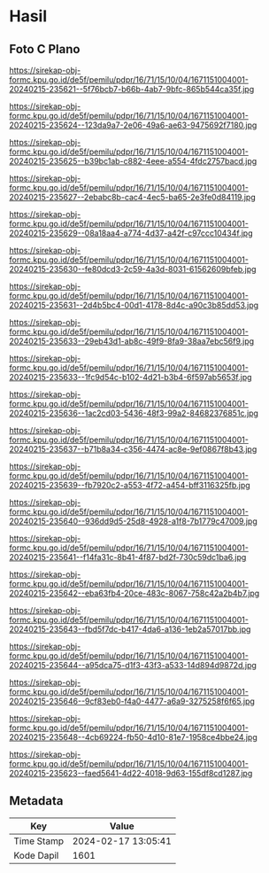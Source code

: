 # Hasil

## Foto C Plano

https://sirekap-obj-formc.kpu.go.id/de5f/pemilu/pdpr/16/71/15/10/04/1671151004001-20240215-235621--5f76bcb7-b66b-4ab7-9bfc-865b544ca35f.jpg

https://sirekap-obj-formc.kpu.go.id/de5f/pemilu/pdpr/16/71/15/10/04/1671151004001-20240215-235624--123da9a7-2e06-49a6-ae63-9475692f7180.jpg

https://sirekap-obj-formc.kpu.go.id/de5f/pemilu/pdpr/16/71/15/10/04/1671151004001-20240215-235625--b39bc1ab-c882-4eee-a554-4fdc2757bacd.jpg

https://sirekap-obj-formc.kpu.go.id/de5f/pemilu/pdpr/16/71/15/10/04/1671151004001-20240215-235627--2ebabc8b-cac4-4ec5-ba65-2e3fe0d84119.jpg

https://sirekap-obj-formc.kpu.go.id/de5f/pemilu/pdpr/16/71/15/10/04/1671151004001-20240215-235629--08a18aa4-a774-4d37-a42f-c97ccc10434f.jpg

https://sirekap-obj-formc.kpu.go.id/de5f/pemilu/pdpr/16/71/15/10/04/1671151004001-20240215-235630--fe80dcd3-2c59-4a3d-8031-61562609bfeb.jpg

https://sirekap-obj-formc.kpu.go.id/de5f/pemilu/pdpr/16/71/15/10/04/1671151004001-20240215-235631--2d4b5bc4-00d1-4178-8d4c-a90c3b85dd53.jpg

https://sirekap-obj-formc.kpu.go.id/de5f/pemilu/pdpr/16/71/15/10/04/1671151004001-20240215-235633--29eb43d1-ab8c-49f9-8fa9-38aa7ebc56f9.jpg

https://sirekap-obj-formc.kpu.go.id/de5f/pemilu/pdpr/16/71/15/10/04/1671151004001-20240215-235633--1fc9d54c-b102-4d21-b3b4-6f597ab5653f.jpg

https://sirekap-obj-formc.kpu.go.id/de5f/pemilu/pdpr/16/71/15/10/04/1671151004001-20240215-235636--1ac2cd03-5436-48f3-99a2-84682376851c.jpg

https://sirekap-obj-formc.kpu.go.id/de5f/pemilu/pdpr/16/71/15/10/04/1671151004001-20240215-235637--b71b8a34-c356-4474-ac8e-9ef0867f8b43.jpg

https://sirekap-obj-formc.kpu.go.id/de5f/pemilu/pdpr/16/71/15/10/04/1671151004001-20240215-235639--fb7920c2-a553-4f72-a454-bff3116325fb.jpg

https://sirekap-obj-formc.kpu.go.id/de5f/pemilu/pdpr/16/71/15/10/04/1671151004001-20240215-235640--936dd9d5-25d8-4928-a1f8-7b1779c47009.jpg

https://sirekap-obj-formc.kpu.go.id/de5f/pemilu/pdpr/16/71/15/10/04/1671151004001-20240215-235641--f14fa31c-8b41-4f87-bd2f-730c59dc1ba6.jpg

https://sirekap-obj-formc.kpu.go.id/de5f/pemilu/pdpr/16/71/15/10/04/1671151004001-20240215-235642--eba63fb4-20ce-483c-8067-758c42a2b4b7.jpg

https://sirekap-obj-formc.kpu.go.id/de5f/pemilu/pdpr/16/71/15/10/04/1671151004001-20240215-235643--fbd5f7dc-b417-4da6-a136-1eb2a57017bb.jpg

https://sirekap-obj-formc.kpu.go.id/de5f/pemilu/pdpr/16/71/15/10/04/1671151004001-20240215-235644--a95dca75-d1f3-43f3-a533-14d894d9872d.jpg

https://sirekap-obj-formc.kpu.go.id/de5f/pemilu/pdpr/16/71/15/10/04/1671151004001-20240215-235646--9cf83eb0-f4a0-4477-a6a9-3275258f6f65.jpg

https://sirekap-obj-formc.kpu.go.id/de5f/pemilu/pdpr/16/71/15/10/04/1671151004001-20240215-235648--4cb69224-fb50-4d10-81e7-1958ce4bbe24.jpg

https://sirekap-obj-formc.kpu.go.id/de5f/pemilu/pdpr/16/71/15/10/04/1671151004001-20240215-235623--faed5641-4d22-4018-9d63-155df8cd1287.jpg


## Metadata

| Key        | Value               |
| ---------- | ------------------- |
| Time Stamp | 2024-02-17 13:05:41 |
| Kode Dapil | 1601                |



